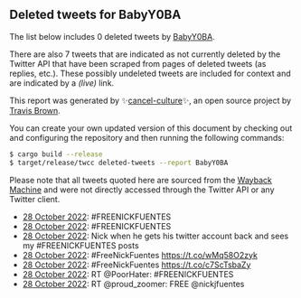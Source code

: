 ## Deleted tweets for BabyY0BA

The list below includes 0 deleted tweets by
[BabyY0BA](https://twitter.com/BabyY0BA).

There are also 7 tweets that are indicated as not currently
deleted by the Twitter API that have been scraped from pages of deleted tweets (as replies, etc.).
These possibly undeleted tweets are included for context and are indicated by a _(live)_ link.


This report was generated by ✨[cancel-culture](https://github.com/travisbrown/cancel-culture)✨,
an open source project by [Travis Brown](https://twitter.com/travisbrown).

You can create your own updated version of this document by checking out and configuring the
repository and then running the following commands:

```bash
$ cargo build --release
$ target/release/twcc deleted-tweets --report BabyY0BA
```

Please note that all tweets quoted here are sourced from the
[Wayback Machine](https://web.archive.org) and were not directly accessed through the Twitter API or
any Twitter client.

* [28 October 2022](https://web.archive.org/web/20221029043719/https://twitter.com/BabyY0BA/status/1586140030216667137): #FREENICKFUENTES <!--1586140030216667137-->
* [28 October 2022](https://web.archive.org/web/20221029044805/https://twitter.com/BabyY0BA/status/1586139495988359168): #FREENICKFUENTES <!--1586139495988359168-->
* [28 October 2022](https://web.archive.org/web/20221029044713/https://twitter.com/BabyY0BA/status/1586051183294427136): Nick when he gets his twitter account back and sees my #FREENICKFUENTES posts <!--1586051183294427136-->
* [28 October 2022](https://web.archive.org/web/20221028114915/https://twitter.com/BabyY0BA/status/1585961892874317826): #FreeNickFuentes https://t.co/wMq58O2zyk <!--1585961892874317826-->
* [28 October 2022](https://web.archive.org/web/20221028114906/https://twitter.com/BabyY0BA/status/1585961855129817088): #FreeNickFuentes https://t.co/c7ScTsbaZy <!--1585961855129817088-->
* [28 October 2022](https://web.archive.org/web/20221028040932/https://twitter.com/BabyY0BA/status/1585846201391251457): RT @PoorHater: #FREENICKFUENTES <!--1585846201391251457-->
* [28 October 2022](https://web.archive.org/web/20221028033302/https://twitter.com/BabyY0BA/status/1585837015836172288): RT @proud_zoomer: FREE @nickjfuentes <!--1585837015836172288-->
